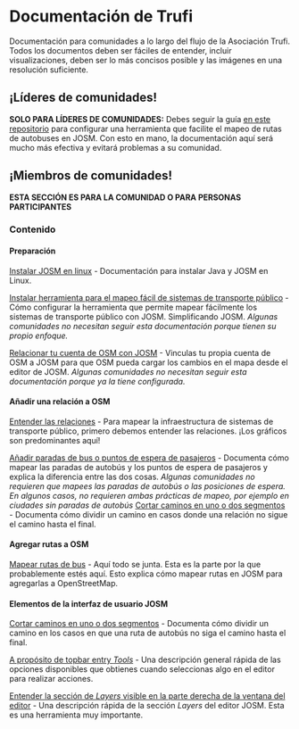 # Documentación de Trufi

Documentación para comunidades a lo largo del flujo de la Asociación Trufi. Todos los documentos deben ser fáciles de entender, incluir visualizaciones, deben ser lo más concisos posible y las imágenes en una resolución suficiente.

## ¡Líderes de comunidades!

**SOLO PARA LÍDERES DE COMUNIDADES:** Debes seguir la guía [en este repositorio](https://github.com/trufi-association/routemapping_josmconfig) para configurar una herramienta que facilite el mapeo de rutas de autobuses en JOSM. Con esto en mano, la documentación aquí será mucho más efectiva y evitará problemas a su comunidad.

## ¡Miembros de comunidades!

**ESTA SECCIÓN ES PARA LA COMUNIDAD O PARA PERSONAS PARTICIPANTES**

### Contenido

#### Preparación

[Instalar JOSM en linux](installing-josm-on-linux/index.md) - Documentación para instalar Java y JOSM en Linux.

[Instalar herramienta para el mapeo fácil de sistemas de transporte público](installing-mapping-tool/index.md) - Cómo configurar la herramienta que permite mapear fácilmente los sistemas de transporte público con JOSM. Simplificando JOSM. _Algunas comunidades no necesitan seguir esta documentación porque tienen su propio enfoque._

[Relacionar tu cuenta de OSM con JOSM](oauth-josm/index.md) - Vinculas tu propia cuenta de OSM a JOSM para que OSM pueda cargar los cambios en el mapa desde el editor de JOSM. _Algunas comunidades no necesitan seguir esta documentación porque ya la tiene configurada._

#### Añadir una relación a OSM

[Entender las relaciones](understanding-relations/index.md) - Para mapear la infraestructura de sistemas de transporte público, primero debemos entender las relaciones. ¡Los gráficos son predominantes aquí!

[Añadir paradas de bus o puntos de espera de pasajeros](adding-bus-stops/index.md) - Documenta cómo mapear las paradas de autobús y los puntos de espera de pasajeros y explica la diferencia entre las dos cosas. _Algunas comunidades no requieren que mapees las paradas de autobús o las posiciones de espera. En algunos casos, no requieren ambas prácticas de mapeo, por ejemplo en ciudades sin paradas de autobús_
[Cortar caminos en uno o dos segmentos](split-ways/index.md) - Documenta cómo dividir un camino en casos donde una relación no sigue el camino hasta el final.

#### Agregar rutas a OSM

[Mapear rutas de bus](mapping-routes/index.md) - Aquí todo se junta. Esta es la parte por la que probablemente estés aquí. Esto explica cómo mapear rutas en JOSM para agregarlas a OpenStreetMap.

#### Elementos de la interfaz de usuario JOSM

[Cortar caminos en uno o dos segmentos](split-ways/index.md) - Documenta cómo dividir un camino en los casos en que una ruta de autobús no siga el camino hasta el final.

[A propósito de topbar entry _Tools_](josm-tools/index.md) - Una descripción general rápida de las opciones disponibles que obtienes cuando seleccionas algo en el editor para realizar acciones.

[Entender la sección de _Layers_ visible en la parte derecha de la ventana del editor](josm-editor-layers/index.md) - Una descripción rápida de la sección _Layers_ del editor JOSM. Esta es una herramienta muy importante.
